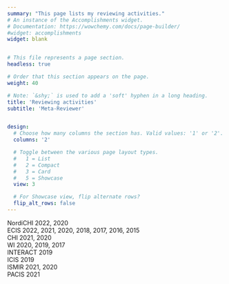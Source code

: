 ```yaml
---
summary: "This page lists my reviewing activities."
# An instance of the Accomplishments widget.
# Documentation: https://wowchemy.com/docs/page-builder/
#widget: accomplishments
widget: blank


# This file represents a page section.
headless: true

# Order that this section appears on the page.
weight: 40

# Note: `&shy;` is used to add a 'soft' hyphen in a long heading.
title: 'Reviewing activities'
subtitle: 'Meta-Reviewer'


design:
  # Choose how many columns the section has. Valid values: '1' or '2'.
  columns: '2'

  # Toggle between the various page layout types.
  #   1 = List
  #   2 = Compact
  #   3 = Card
  #   5 = Showcase
  view: 3

  # For Showcase view, flip alternate rows?
  flip_alt_rows: false
---
```


NordiCHI 2022, 2020  
ECIS 2022, 2021, 2020, 2018, 2017, 2016, 2015  
CHI 2021, 2020  
WI 2020, 2019, 2017  
INTERACT 2019  
ICIS 2019  
ISMIR 2021, 2020  
PACIS 2021  
